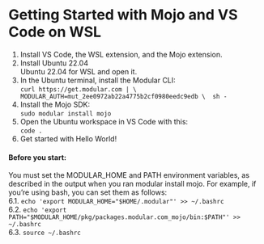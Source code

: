# Getting Started with Mojo and VS Code on WSL
1. Install VS Code, the WSL extension, and the Mojo extension. </br>
2. Install  <a href="https://apps.microsoft.com/detail/ubuntu-22042-lts/9PN20MSR04DW?hl=en-us&gl=IL" target="_blank"></a>Ubuntu 22.04<br /> Ubuntu 22.04 for WSL and open it. </br>
3. In the Ubuntu terminal, install the Modular CLI:</br>
   ```curl https://get.modular.com | \  MODULAR_AUTH=mut_2ee0972ab22a4775b2cf0980eedc9edb \  sh -```
4. Install the Mojo SDK:</br>
   ```sudo modular install mojo```
5. Open the Ubuntu workspace in VS Code with this:</br>
   ```code .```
6. Get started with Hello World!</br>
#### Before you start:
You must set the MODULAR_HOME and PATH environment variables, as described in the output when you ran modular install mojo. For example, if you’re using bash, you can set them as follows:</br>
6.1. ```echo 'export MODULAR_HOME="$HOME/.modular"' >> ~/.bashrc```</br>
6.2. ```echo 'export PATH="$MODULAR_HOME/pkg/packages.modular.com_mojo/bin:$PATH"' >> ~/.bashrc ```</br>
6.3. ```source ~/.bashrc```
  
